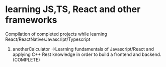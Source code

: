 # learning JS,TS, React and other frameworks
Compilation of completed projects while learning React/ReactNative/Javascript/Typescript 

1) anotherCalculator
->Learning fundamentals of Javascript/React and applying C++ Rest knowledge in order to build a frontend and backend. (COMPLETE)
